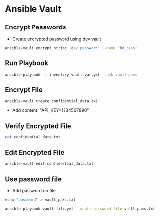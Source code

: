 # Ansible Vault

## Encrypt Passwords

- Create encrypted password using dev vault

```bash
ansible-vault encrypt_string 'dev_password' --name 'bd_pass'
```

## Run Playbook

```bash
ansible-playbook -i inventory vault-var.yml --ask-vault-pass
```

## Encrypt File

```bash
ansible-vault create confidential_data.txt
```

- Add content: "API_KEY=1234567890"

## Verify Encrypted File

```bash
cat confidential_data.txt
```

## Edit Encrypted File

```bash
ansible-vault edit confidential_data.txt
```

## Use password file

- Add password on file

```bash
echo "password" > vault_pass.txt
```

```bash
ansible-playbook vault-file.yml --vault-password-file vault_pass.txt
```
